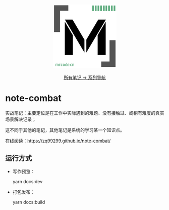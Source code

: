 <p align="center">
  <a href="https://github.com/zq99299/repository-summary" target="_blank">
     <img width="200" src="./docs/.vuepress/public/MLOGO200x200.png" alt="logo">
  </a>
  <br/>
  <br/>
  <a href="https://github.com/zq99299/repository-summary" target="_blank"> 
    所有笔记 → 系列导航
  </a>
</p>

# note-combat

实战笔记：主要定位是在工作中实际遇到的难题、没有接触过、或稍有难度的真实场景解决记录；

这不同于其他的笔记，其他笔记是系统的学习某一个知识点。

在线阅读：https://zq99299.github.io/note-combat/

## 运行方式

- 写作预览：

  yarn docs:dev
- 打包发布：

  yarn docs:build
